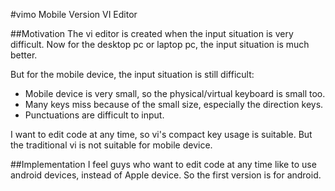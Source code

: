 #vimo
Mobile Version VI Editor

##Motivation
The vi editor is created when the input situation is very difficult.
Now for the desktop pc or laptop pc, the input situation is much better.

But for the mobile device, the input situation is still difficult:

* Mobile device is very small, so the physical/virtual keyboard is small too.
* Many keys miss because of the small size, especially the direction keys.
* Punctuations are difficult to input.

I want to edit code at any time, so vi's compact key usage is suitable.
But the traditional vi is not suitable for mobile device.

##Implementation
I feel guys who want to edit code at any time like to use android devices,
instead of Apple device. So the first version is for android.


